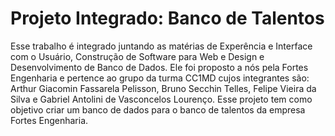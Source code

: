 # Projeto Integrado: Banco de Talentos
Esse trabalho é integrado juntando as matérias de Experência e Interface com o Usuário, Construção de Software para Web e Design e Desenvolvimento de Banco de Dados. Ele foi proposto a nós pela Fortes Engenharia e pertence ao grupo da turma CC1MD cujos integrantes são: Arthur Giacomin Fassarela Pelisson, Bruno Secchin Telles, Felipe Vieira da Silva e Gabriel Antolini de Vasconcelos Lourenço.
Esse projeto tem como objetivo criar um banco de dados para o banco de talentos da empresa Fortes Engenharia.
